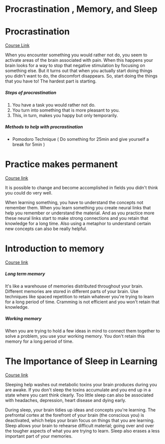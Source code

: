# Procrastination , Memory, and Sleep

# Procrastination
[Course Link](https://www.coursera.org/learn/learning-how-to-learn/lecture/Dci3o/a-procrastination-preview)

When you encounter something you would rather not do, you seem to activate areas of the brain associated with pain. When this happens your brain looks for a way to stop that negative stimulation by focusing on something else. But it turns out that when you actually start doing things you didn't want to do, the discomfort disappears. So, start doing the things that you have to! The hardest part is starting.

##### Steps of procrastination

1. You have a task you would rather not do.
2. You turn into something that is more pleasant to you.
3. This, in turn, makes you happy but only temporarily.

##### Methods to help with procrastination

* Pomodoro Technique ( Do something for 25min and give yourself a break for 5min )

# Practice makes permanent
[Course link](https://www.coursera.org/learn/learning-how-to-learn/lecture/3YLAF/practice-makes-permanent)

It is possible to change and become accomplished in fields you didn't think you could do very well.

When learning something, you have to understand the concepts not remember them. When you learn something you create neural links that help you remember or understand the material. And as you practice more these neural links start to make strong connections and you retain that knowledge for a long time. Also using a metaphor to understand certain new concepts can also be really helpful.

# Introduction to memory
[Course link](https://www.coursera.org/learn/learning-how-to-learn/lecture/X7E9r/introduction-to-memory)

##### Long term memory

It's like a warehouse of memories distributed throughout your brain. Different memories are stored in different parts of your brain. Use techniques like spaced repetition to retain whatever you're trying to learn for a long period of time. Cramming is not efficient and you won't retain that knowledge.

##### Working memory

When you are trying to hold a few ideas in mind to connect them together to solve a problem, you use your working memory. You don't retain this memory for a long period of time.

# The Importance of Sleep in Learning
[Course link](https://www.coursera.org/learn/learning-how-to-learn/lecture/AsWfx/the-importance-of-sleep-in-learning)

Sleeping help washes out metabolic toxins your brain produces during you are awake. If you don't sleep the toxins accumulate and you end up in a state where you cant think clearly. Too little sleep can also be associated with headaches, depression, heart disease and dying early.

During sleep, your brain tidies up ideas and concepts you're learning. The prefrontal cortex at the forefront of your brain (the conscious you) is deactivated, which helps your brain focus on things that you are learning. Sleep allows your brain to rehearse difficult material; going over and over the tougher aspects of what you are trying to learn. Sleep also erases a less important part of your memories.

